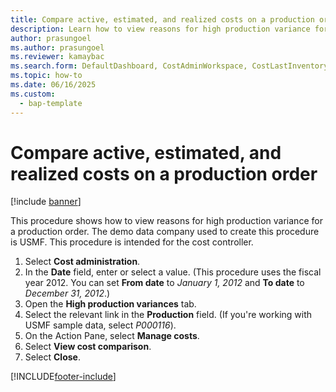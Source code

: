 ```yaml
---
title: Compare active, estimated, and realized costs on a production order
description: Learn how to view reasons for high production variance for a production order, including an example step-by-step process. 
author: prasungoel
ms.author: prasungoel
ms.reviewer: kamaybac
ms.search.form: DefaultDashboard, CostAdminWorkspace, CostLastInventoryCloseCard, CostLastBackflushCostingCard, CostStatementCacheCard, CostReleasedProductsMissingCostingDataFormPart, CostCalculationPeriodTopVariancesChartFormPart, CostSelectPeriodDialogForm, CostCalculationPeriodTopVariancesListFormPart, ProdTable, CostCalculationCompareDialog
ms.topic: how-to
ms.date: 06/16/2025
ms.custom: 
  - bap-template
---
```


# Compare active, estimated, and realized costs on a production order

[!include [banner](../../includes/banner.md)]

This procedure shows how to view reasons for high production variance for a production order. The demo data company used to create this procedure is USMF. This procedure is intended for the cost controller.

1. Select **Cost administration**.
2. In the **Date** field, enter or select a value. (This procedure uses the fiscal year 2012. You can set **From date** to *January 1, 2012* and **To date** to *December 31, 2012*.)
3. Open the **High production variances** tab.
4. Select the relevant link in the **Production** field. (If you're working with USMF sample data, select *P000116*).  
5. On the Action Pane, select **Manage costs**.
6. Select **View cost comparison**.
7. Select **Close**.

[!INCLUDE[footer-include](../../../includes/footer-banner.md)]
